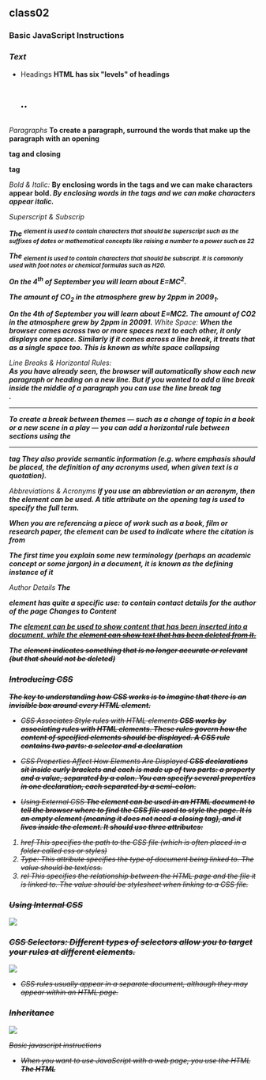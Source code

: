 ## class02
### Basic JavaScript Instructions
### *Text*
* Headings
**HTML has six "levels" of headings**
*<h1> <h2> .. <h6>*

*Paragraphs*
**To create a paragraph, surround  the words that make up the paragraph with an opening *<p>* tag and closing </p> tag**

*Bold & Italic:* 
**By enclosing words in the tags <b> and </b> we can make characters appear bold.
<i> By enclosing words in the tags  <i> and </i> we can make characters appear italic.**

*Superscript & Subscrip*

**The <sup> element is used to contain characters that should be superscript such as the suffixes of dates or mathematical concepts like raising a number to a power such as 22**

**The <sub> element is used to contain characters that should be subscript. It is commonly used with foot notes or chemical formulas such as H20.**
**<p>On the 4<sup>th</sup> of September you will learn about E=MC<sup>2</sup>.</p><p>The amount of CO<sub>2</sub> in the atmosphere  grew by 2ppm in 2009<sub>1</sub>.</p> On the 4th of September you will learn about E=MC2. The amount of CO2 in the atmosphere grew by 2ppm in 20091.**
*White Space:*
**When the browser comes across two or more spaces next to each other, it only displays one space. Similarly if it comes across a line break, it treats that as a single space too. This is known as white space collapsing**

*Line Breaks & Horizontal Rules:*
**<br />As you have already seen, the browser will automatically show each new paragraph or heading on a new line. But if you wanted to add a line break inside the middle of a paragraph you can use the line break tag <br />.**

*<hr />*
**To create a break between themes — such as a change of topic in a book or a new scene in a play — you can add a horizontal rule between sections using the <hr /> tag They also provide semantic information (e.g. where emphasis should be placed, the definition of any acronyms used, when given text is a quotation).**

*Abbreviations & Acronyms*
**<abbr> If you use an abbreviation or an acronym, then the <abbr>element can be used. A title attribute on the opening tag is used to specify the full term.**

*<cite>*
**When you are referencing a piece of work such as a book, film or research paper, the <cite> element can be used to indicate where the citation is from**

*<dfn>*
**The first time you explain some new terminology (perhaps an academic concept or some jargon) in a document, it is known as the defining instance of it**

*Author Details*
**The <address> element has quite a specific use: to contain contact details for the author of the page Changes to Content**

**The <ins> element can be used to show content that has been inserted into a document, while the <del> element can show text that has been deleted from it.**

**The <s> element indicates something that is no longer accurate or relevant (but that should not be deleted)**

### *Introducing CSS*
**The key to understanding how CSS works is to imagine that there is an invisible box around every HTML element.**
* CSS Associates Style rules with HTML elements
**CSS works by associating rules with HTML elements. These rules govern how the content of specified elements should be displayed. A CSS rule contains two parts: a selector and a declaration**

* CSS Properties Affect How Elements Are Displayed
**CSS declarations sit inside curly brackets and each is made up of two parts: a property and a value, separated by a colon. You can specify several properties in one declaration, each separated by a semi-colon.**

* Using External CSS
**The <link> element can be used in an HTML document to tell the browser where to find the CSS file used to style the page. It is an empty element (meaning it does not need a closing tag), and it lives inside the <head> element. It should use three attributes:**
1. href This specifies the path to the CSS file (which is often placed in a folder called css or styles)
2. Type: This attribute specifies the type of document being linked to. The value should be text/css.
3. rel This specifies the relationship between the HTML page and the file it is linked to. The value should be stylesheet when linking to a CSS file.

### *Using Internal CSS*
![](https://codebridgeplus.com/wp-content/uploads/InternalCSSInternalstylingisdefinedinthe_head_sectionofanHTMLpageusinga_style_element..jpg )

### *CSS Selectors: Different types of selectors allow you to target your rules at different elements.*
![](https://i.pinimg.com/originals/bc/97/96/bc97965579512f8a6d2303934f599c65.png)

* CSS rules usually appear in a separate document, although they may appear within an HTML page.

### *Inheritance*
![](https://i.ytimg.com/vi/aOScN7hzzBQ/maxresdefault.jpg)

*Basic javascript instructions*
- When you want to use JavaScript with a web page, you use the HTML
**The HTML *<script>* element is used in HTML pages to tell the browser to load the JavaScript file (rather like the <link> element can be used to load a CSS file). If you view the source code of the page in the browser, the JavaScript will not have changed the HTML,because the script works with the model of the web page that the browser has created.**
- A script is a series of instructions that a computer can follow one-by-one. Each individual instruction or step is known as a statement. Statements should end with a semicolon.
- JAVASCRIPT IS CASE SENSITIVE
- You should write comments to explain what your code does. They help make your code easier to read and understand. This can help you and others who read your code
  - MULTI-LINE COMM ENTS
  - SINGLE-LINE COMMENTS

**A script will have to temporarily store the bits of information it needs to do its job. It can store this data in *variables*.**

**JavaScript DATA TYPES distinguishes between numbers, strings, and true or false values known as Booleans.**

**Here are six rules you must always follow when giving a variable a name:**
1. The name must begin with a letter, dollar sign ($),or an underscore (_). It must not start with a number. 
2. All variables are case sensitive, so score and Score would be different variable names, but it is bad practice to create two variables that have the same name using different cases. 
3. The name can contain letters, numbers, dollar sign ($), or an underscore (_). Note that you must not use a dash(-) or a period (.) in a variable name. 
4. Use a name that describes the kind of information that the variable stores. For example, fi rstName might be used to store a person's first name, l astNarne for their last name, and age for their age. 
5. You cannot use keywords or reserved words. Keywords are special words that tell the interpreter to do something. For example, var is a keyword used to declare a variable. Reserved words are ones that may be used in a future version of JavaScript. ONLINE EXTRA View a full list of keywords and reserved words in JavaScript. 
6. If your variable name is made up of more than one word, use a capital letter for the first letter of every word after the first word. For example, f i rstName rather than fi rstnarne (this is referred to as camel case). You can also use an underscore between each word (you cannot use a dash).

#### example of JS code
![JS example](https://www.markdubois.info/weblog/wp-content/uploads/2013/01/Example2js.png)

### *Arrays*
* Arrays are special types of variables that store more than one piece of related information. 
* JavaScript distinguishes between numbers (0-9), strings (text), and Boolean values (true or false). 
* Expressions evaluate into a single value. 
* Expressions rely on operators to calculate a value.

**ARITHMETI C OPERATORS JavaScript contains the following mathematical operators, which you can use with numbers. You may remember some from math class.**
* STRING OPERATOR There is just one string operator: the+ symbol. It is used to join the strings on either side of it.
![Operators](https://www.flowerbrackets.com/wp-content/uploads/2017/04/operators-in-java.jpg)

### *Decisions & loops*
# 1- Comparison and Logical operators
**You can evaluate a situation by comparing one value in the script to what you expect it might be. The result wil be a boolean: true or false.**
* *> greater than: Returns true if the left operand is greater than the right operand.*

* *>= greater than or equal to:Returns true if the left operand is greater than or equal to the right operand.*

* *< less than:Returns true if the left operand is less than the right operand.*

* *<= less than or equal to:Returns true if the left operand is less than or equal to the right operand.	*

**Keep in mind that you must use "==", not "=", when testing if two primitive values are equal.**

* equal to (==) :Returns true if the operands are equal.
* not equal to (!=)  : Returns true if the operands are not equal.
* Strict equal (===) :Returns true if the operands are equal and of the same type.
* Strict not equal (!==) :Returns true if the operands are of the same type but not equal, or are of different type.

### - Logical operators
**Logical operators allow you to compare the results of more than one comparison operator.**

* Logical AND (&&)	
  - expr1 && expr2	
  - Returns expr1 if it can be converted to false; otherwise, returns expr2. Thus, when used with Boolean values, && returns true if both operands are true; otherwise, returns false.

* Logical OR (|  |)	
  - expr1 |  | expr2	
  - Returns expr1 if it can be converted to true; otherwise, returns expr2. Thus, when used with Boolean values, || returns true if either operand is true; if both are false, returns false.
* Logical NOT (!)	
  - !expr	
  - Returns false if its single operand that can be converted to true; otherwise, returns true.

  **The following code shows examples of the && (logical AND) operator:**
  
  *var a1 =  true && true;     // t && t returns true*
  *var a2 =  true && false;    // t && f returns false*
  *var a3 = false && true;     // f && t returns false*
  *var a4 = false && (3 == 4); // f && f returns false*
  *var a5 = 'Cat' && 'Dog';    // t && t returns Dog*
  *var a6 = false && 'Cat';    // f && t returns false*
  *var a7 = 'Cat' && false;    // t && f returns false*

## 2- LOOPS
**Loops are used in JavaScript to perform repeated tasks based on a condition. Conditions typically return true or false when analysed. A loop will continue running until the defined condition returns false.**

**The three most common types of loops are:**
### 1- For
**If you need to run code a speciific number of times , use a for loop.in a for loop , the condition is usually a counter which is used to tell how many times the loop should run**
*INITIALIZATION , CONDITION, UPDATE*

![for loop explain:](https://simplesnippets.tech/wp-content/uploads/2018/10/javascript-for-loop-flow-chart-diagram.jpg)

### 2- while
**If you do not know how many times the code should run , you can use a while loop. Here the condition can be something other than counter, and the code will continue to loop foras long as the condition is true**
*using while loops*
![while loop explain](https://cf.ppt-online.org/files1/slide/f/fqUhbIKJBalrm6FYzyjCWpQE4ATOSu1GgHZcv5XN7D/slide-8.jpg)

### 3- do while
**The do...while loop is very similar to the while loop, but hasone key difference: itwill always run the statements inside the curly braces at least once, even if the condition evaluates to false.**

![do while loop explain](https://media.geeksforgeeks.org/wp-content/uploads/20191118154342/do-while-Loop-GeeksforGeeks2.jpg)

[Learn more about loops](https://www.w3schools.com/js/js_loop_for.asp)

### *If statements:*
![](https://media.geeksforgeeks.org/wp-content/uploads/20191118171408/If-statement-GeeksforGeeks1.jpg) 


